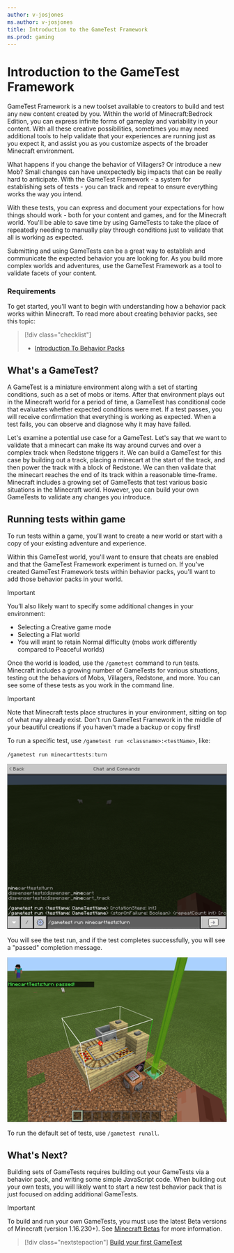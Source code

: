 ```yaml
---
author: v-josjones
ms.author: v-josjones
title: Introduction to the GameTest Framework
ms.prod: gaming
---
```


# Introduction to the GameTest Framework

GameTest Framework is a new toolset available to creators to build and test any new content created by you.  Within the world of Minecraft:Bedrock Edition, you can express infinite forms of gameplay and variability in your content. With all these creative possibilities, sometimes you may need additional tools to help validate that your experiences are running just as you expect it, and assist you as you customize aspects of the broader Minecraft environment.

What happens if you change the behavior of Villagers? Or introduce a new Mob? Small changes can have unexpectedly big impacts that can be really hard to anticipate. With the GameTest Framework - a system for establishing sets of tests - you can track and repeat to ensure everything works the way you intend.  

With these tests, you can express and document your expectations for how things should work - both for your content and games, and for the Minecraft world. You'll be able to save time by using GameTests to take the place of repeatedly needing to manually play through conditions just to validate that all is working as expected.

Submitting and using GameTests can be a great way to establish and communicate the expected behavior you are looking for. As you build more complex worlds and adventures, use the GameTest Framework as a tool to validate facets of your content.

### Requirements

To get started, you'll want to begin with understanding how a behavior pack works within Minecraft.  To read more about creating behavior packs, see this topic:

> [!div class="checklist"]
> - [Introduction To Behavior Packs](BehaviorPack.md) 


## What's a GameTest?

A GameTest is a miniature environment along with a set of starting conditions, such as a set of mobs or items.  After that environment plays out in the Minecraft world for a period of time, a GameTest has conditional code that evaluates whether expected conditions were met. If a test passes, you will receive confirmation that  everything is working as expected.  When a test fails, you can observe and diagnose why it may have failed.

Let's examine a potential use case for a GameTest. Let's say that we want to validate that a minecart can make its way around curves and over a complex track when Redstone triggers it. We can build a GameTest for this case by building out a track, placing a minecart at the start of the track, and then power the track with a block of Redstone.  We can then validate that the minecart reaches the end of its track within a reasonable time-frame. Minecraft includes a growing set of GameTests that test various basic situations in the Minecraft world. However, you can build your own GameTests to validate any changes you introduce.

## Running tests within game

To run tests within a game, you’ll want to create a new world or start with a copy of your existing adventure and experience.  

Within this GameTest world, you'll want to ensure that cheats are enabled and that the GameTest Framework experiment is turned on. If you've created GameTest Framework tests within behavior packs, you'll want to add those behavior packs in your world.

>[!IMPORTANT]
>You’ll also likely want to specify some additional changes in your environment:
> - Selecting a Creative game mode
> - Selecting a Flat world
> - You will want to retain Normal difficulty (mobs work differently compared to Peaceful worlds)

Once the world is loaded, use the `/gametest` command to run tests. Minecraft includes a growing number of GameTests for various situations, testing out the behaviors of Mobs, Villagers, Redstone, and more.  You can see some of these tests as you work in the command line.

>[!IMPORTANT]
>Note that Minecraft tests place structures in your environment, sitting on top of what may already exist.  Don't run GameTest Framework in the middle of your beautiful creations if you haven't made a backup or copy first!

To run a specific test, use `/gametest run <classname>:<testName>`, like:

`/gametest run minecarttests:turn`

![Image of a command being run in Minecraft's command tool](Media/GameTestGettingStarted/runcommand.png)

You will see the test run, and if the test completes successfully, you will see a "passed" completion message.

![Image of a command successfully passing.](Media/GameTestGettingStarted/runcommandpassed.png)

To run the default set of tests, use `/gametest runall`.

## What's Next?

Building sets of GameTests requires building out your GameTests via a behavior pack, and writing some simple JavaScript code.  When building out your own tests, you will likely want to start a new test behavior pack that is just focused on adding additional GameTests.

>[!IMPORTANT]
>To build and run your own GameTests, you must use the latest Beta versions of Minecraft (version 1.16.230+). See [Minecraft Betas](https://aka.ms/mcbeta) for more information.

> [!div class="nextstepaction"]
>[Build your first GameTest](GameTestBuildYourFirstGameTest.md)
